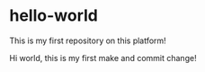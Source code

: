 # hello-world
This is my first repository on this platform!

Hi world, this is my first make and commit change!
